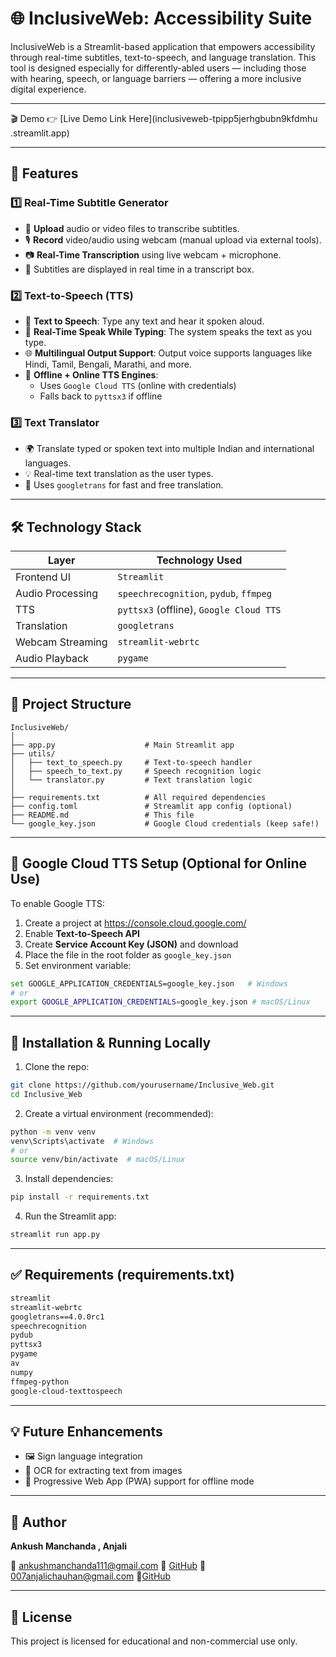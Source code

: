 # 🌐 InclusiveWeb: Accessibility Suite

InclusiveWeb is a Streamlit-based application that empowers accessibility through real-time subtitles, text-to-speech, and language translation. This tool is designed especially for differently-abled users — including those with hearing, speech, or language barriers — offering a more inclusive digital experience.

-------------------------------------------------

🎬 Demo
👉 [Live Demo Link Here](inclusiveweb-tpipp5jerhgbubn9kfdmhu
.streamlit.app)

-------------------------------------------------

## 🚀 Features

### 1️⃣ Real-Time Subtitle Generator
- 🎥 **Upload** audio or video files to transcribe subtitles.
- 🎙️ **Record** video/audio using webcam (manual upload via external tools).
- 📷 **Real-Time Transcription** using live webcam + microphone.
- 📄 Subtitles are displayed in real time in a transcript box.

### 2️⃣ Text-to-Speech (TTS)
- 📝 **Text to Speech**: Type any text and hear it spoken aloud.
- 💬 **Real-Time Speak While Typing**: The system speaks the text as you type.
- 🌐 **Multilingual Output Support**: Output voice supports languages like Hindi, Tamil, Bengali, Marathi, and more.
- 🧠 **Offline + Online TTS Engines**:
  - Uses `Google Cloud TTS` (online with credentials)
  - Falls back to `pyttsx3` if offline

### 3️⃣ Text Translator
- 🌍 Translate typed or spoken text into multiple Indian and international languages.
- 💡 Real-time text translation as the user types.
- 📘 Uses `googletrans` for fast and free translation.

-------------------------------------------------

## 🛠️ Technology Stack

| Layer            | Technology Used                              |
|------------------|----------------------------------------------|
| Frontend UI      | `Streamlit`                                  |
| Audio Processing | `speechrecognition`, `pydub`, `ffmpeg`       |
| TTS              | `pyttsx3` (offline), `Google Cloud TTS`      |
| Translation      | `googletrans`                                |
| Webcam Streaming | `streamlit-webrtc`                           |
| Audio Playback   | `pygame`                                     |

-------------------------------------------------

## 🧩 Project Structure

```
InclusiveWeb/
│
├── app.py                    # Main Streamlit app
├── utils/
│   ├── text_to_speech.py     # Text-to-speech handler
│   ├── speech_to_text.py     # Speech recognition logic
│   └── translator.py         # Text translation logic
│
├── requirements.txt          # All required dependencies
├── config.toml               # Streamlit app config (optional)
├── README.md                 # This file
└── google_key.json           # Google Cloud credentials (keep safe!)
```

-------------------------------------------------

## 🔐 Google Cloud TTS Setup (Optional for Online Use)

To enable Google TTS:
1. Create a project at https://console.cloud.google.com/
2. Enable **Text-to-Speech API**
3. Create **Service Account Key (JSON)** and download
4. Place the file in the root folder as `google_key.json`
5. Set environment variable:

```bash
set GOOGLE_APPLICATION_CREDENTIALS=google_key.json   # Windows
# or
export GOOGLE_APPLICATION_CREDENTIALS=google_key.json # macOS/Linux
```

-------------------------------------------------

## 🧪 Installation & Running Locally

1. Clone the repo:
```bash
git clone https://github.com/yourusername/Inclusive_Web.git
cd Inclusive_Web
```

2. Create a virtual environment (recommended):
```bash
python -m venv venv
venv\Scripts\activate  # Windows
# or
source venv/bin/activate  # macOS/Linux
```

3. Install dependencies:
```bash
pip install -r requirements.txt
```

4. Run the Streamlit app:
```bash
streamlit run app.py
```

-------------------------------------------------

## ✅ Requirements (requirements.txt)

```txt
streamlit
streamlit-webrtc
googletrans==4.0.0rc1
speechrecognition
pydub
pyttsx3
pygame
av
numpy
ffmpeg-python
google-cloud-texttospeech
```

-------------------------------------------------

## 💡 Future Enhancements

- 🖼️ Sign language integration
- 👀 OCR for extracting text from images
- 📶 Progressive Web App (PWA) support for offline mode

-------------------------------------------------

## 👤 Author

**Ankush Manchanda , Anjali**

📧 [ankushmanchanda111@gmail.com](mailto:ankushmanchanda111@gmail.com)
🔗 [GitHub](https://github.com/Ankush-Manchanda)
📧[007anjalichauhan@gmail.com](mailto:007anjalichauhan@gmail.com)
🔗[GitHub](https://github.com/Anjali-codehub)

-------------------------------------------------

## 📄 License

This project is licensed for educational and non-commercial use only.

